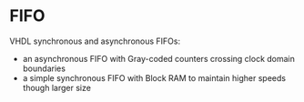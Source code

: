 # FIFO
VHDL synchronous and asynchronous FIFOs:
- an asynchronous FIFO with Gray-coded counters crossing clock domain boundaries
- a simple synchronous FIFO with Block RAM to maintain higher speeds though larger size
